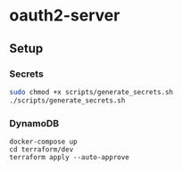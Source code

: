 # oauth2-server

## Setup

### Secrets

```sh
sudo chmod +x scripts/generate_secrets.sh
./scripts/generate_secrets.sh
```

### DynamoDB

```
docker-compose up
cd terraform/dev
terraform apply --auto-approve
```
